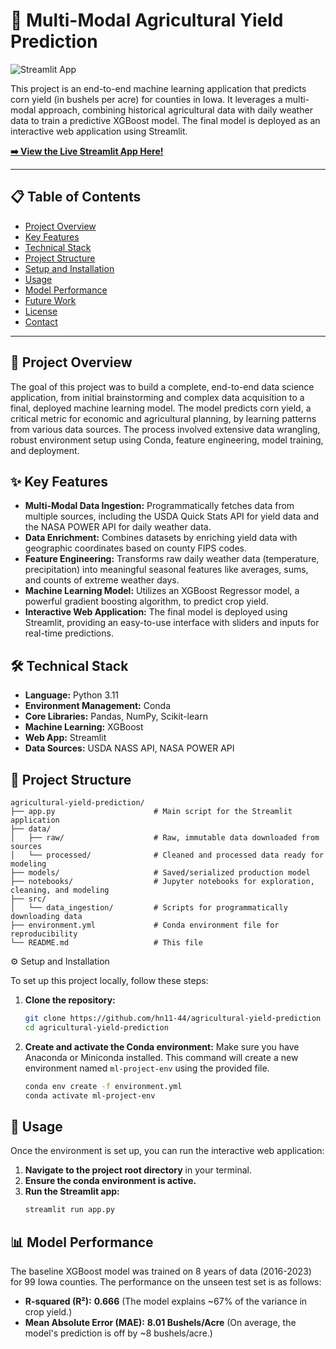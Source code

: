 # 🌽 Multi-Modal Agricultural Yield Prediction

![Streamlit App](https://static.streamlit.io/badges/streamlit_badge_black_white.svg)

This project is an end-to-end machine learning application that predicts corn yield (in bushels per acre) for counties in Iowa. It leverages a multi-modal approach, combining historical agricultural data with daily weather data to train a predictive XGBoost model. The final model is deployed as an interactive web application using Streamlit.

**[➡️ View the Live Streamlit App Here!](https://iowa-corn-prediction.streamlit.app)**

---

## 📋 Table of Contents
- [Project Overview](#-project-overview)
- [Key Features](#-key-features)
- [Technical Stack](#-technical-stack)
- [Project Structure](#-project-structure)
- [Setup and Installation](#-setup-and-installation)
- [Usage](#-usage)
- [Model Performance](#-model-performance)
- [Future Work](#-future-work)
- [License](#-license)
- [Contact](#-contact)

---

## 📖 Project Overview

The goal of this project was to build a complete, end-to-end data science application, from initial brainstorming and complex data acquisition to a final, deployed machine learning model. The model predicts corn yield, a critical metric for economic and agricultural planning, by learning patterns from various data sources. The process involved extensive data wrangling, robust environment setup using Conda, feature engineering, model training, and deployment.

## ✨ Key Features

- **Multi-Modal Data Ingestion:** Programmatically fetches data from multiple sources, including the USDA Quick Stats API for yield data and the NASA POWER API for daily weather data.
- **Data Enrichment:** Combines datasets by enriching yield data with geographic coordinates based on county FIPS codes.
- **Feature Engineering:** Transforms raw daily weather data (temperature, precipitation) into meaningful seasonal features like averages, sums, and counts of extreme weather days.
- **Machine Learning Model:** Utilizes an XGBoost Regressor model, a powerful gradient boosting algorithm, to predict crop yield.
- **Interactive Web Application:** The final model is deployed using Streamlit, providing an easy-to-use interface with sliders and inputs for real-time predictions.

## 🛠️ Technical Stack

- **Language:** Python 3.11
- **Environment Management:** Conda
- **Core Libraries:** Pandas, NumPy, Scikit-learn
- **Machine Learning:** XGBoost
- **Web App:** Streamlit
- **Data Sources:** USDA NASS API, NASA POWER API

## 📁 Project Structure

```
agricultural-yield-prediction/
├── app.py                      # Main script for the Streamlit application
├── data/
│   ├── raw/                    # Raw, immutable data downloaded from sources
│   └── processed/              # Cleaned and processed data ready for modeling
├── models/                     # Saved/serialized production model
├── notebooks/                  # Jupyter notebooks for exploration, cleaning, and modeling
├── src/
│   └── data_ingestion/         # Scripts for programmatically downloading data
├── environment.yml             # Conda environment file for reproducibility
└── README.md                   # This file
```

 ⚙️ Setup and Installation

To set up this project locally, follow these steps:

1.  **Clone the repository:**
    ```bash
    git clone https://github.com/hn11-44/agricultural-yield-prediction
    cd agricultural-yield-prediction
    ```

2.  **Create and activate the Conda environment:** Make sure you have Anaconda or Miniconda installed. This command will create a new environment named `ml-project-env` using the provided file.
    ```bash
    conda env create -f environment.yml
    conda activate ml-project-env
    ```


## 🚀 Usage

Once the environment is set up, you can run the interactive web application:

1.  **Navigate to the project root directory** in your terminal.
2.  **Ensure the conda environment is active.**
3.  **Run the Streamlit app:**
    ```bash
    streamlit run app.py
    ```

## 📊 Model Performance

The baseline XGBoost model was trained on 8 years of data (2016-2023) for 99 Iowa counties. The performance on the unseen test set is as follows:

- **R-squared (R²):** **0.666** (The model explains ~67% of the variance in crop yield.)
- **Mean Absolute Error (MAE):** **8.01 Bushels/Acre** (On average, the model's prediction is off by ~8 bushels/acre.)
